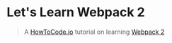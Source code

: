 # Let's Learn Webpack 2

> A [HowToCode.io](https://www.howtocode.io) tutorial on learning [Webpack 2](https://webpack.js.org)

